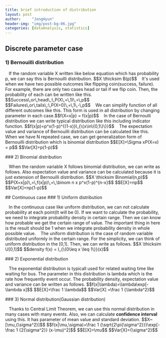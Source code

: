 ```yaml
---
title: brief introduction of distribution
layout: post
author:     "JongHyun"
header-img: "img/post-bg-06.jpg"
categories: [dataAnalysis, statistics]
---
```

## Discrete parameter case
### 1) Bernouilli distribution
<p>
	&nbsp;&nbsp;&nbsp;If the random variable X written like below equation which has probability p, we can say this is Bernouilli distribution. 
	$$X \thicksim B(p)$$ 
	&nbsp;&nbsp;&nbsp;It's used when we have two possible outcomes like flipping coin(success, failure). For example, there are only two cases
	head or tail if we flip coin. Then, the probability of each can be written like this.
	$$Success\,or\,head\,:\,P(X\,=\,1)\,=\,p$$ $$Failures\,or\,tails\,:\,P(X=0)\,=\,1\,-\,p$$ 
	&nbsp;&nbsp;&nbsp;We can simplify function of all different outcomes like this. This form is used in all distribution by changing parameter 
	in each case.$$f(X=x|p) = f(x|p)$$
	&nbsp;&nbsp;&nbsp;In the case of Bernoulli distribution we can write typical distribution like this including indicator function. $$f(x|p)=p^x(1-p)^{(1-x)}I_{\{x\in\{0,1\}\}}$$
	&nbsp;&nbsp;&nbsp;The expectation value and variance of Bernouilli distribution can be calculated like this. When we have N repeated case, 
	we can get generalization form of Bernouilli distribution which is binomial distribution
	$$E[X]=\Sigma xP(X=x) = p$$ $$Var[X]=p(1-p)$$
</p>
### 2) Binomial distribution
<p>
	&nbsp;&nbsp;&nbsp;When the random variable X follows binomial distribution, we can write as follows. Also expectation value and variance can
	be calculated because it is just extension of Bernouilli distribution.
	$$X \thicksim Binomial(n,p)$$
	$$P(X=x|p)\,=\,f(x|p)\,=\,\binom n x p^x(1-p)^{n-x}$$
	$$E[X]=np$$
	$$Var[X]=np(1-p)$$
</p>
## Continuous case
### 1) Uniform distribution
<p>
	&nbsp;&nbsp;&nbsp;In the continuous case like uniform distribution, we can not calculate probability at each point(It will be 0). If we want to calculate the 
	probability, we need to integrate probability density in certain range. Then we can know how probable we get the certain range of value. The important thing in 
	here is the result should be 1 when we integrate probability density in whole possible value.
	&nbsp;&nbsp;&nbsp;The uniform distribution is the case of random variable distributed uniformly in the certain range. For the simplicity, we can think of 
	uniform distribution in the [0,1]. Then, we can write as follows.
	$$X \thicksim U[0,1]$$
	$$density f(x) = I_{\{0\leq x \leq 1\}}(x)$$
</p>
### 2) Exponential distribution
<p>
	&nbsp;&nbsp;&nbsp;The exponential distribution is typicall used for related waiting time like waiting for bus. The parameter in this distribution is lambda which
	is the rate how frequently event occur. The probability density, expectation value and variance can be written as follows.
	$$f(x|\lambda)=\lambda\exp[-\lambda x]$$
	$$E[X]=\frac 1 \lambda$$
	$$Var[X] =\frac 1 {\lambda^2}$$
</p>
### 3) Normal distribution(Gaussian distribution)
<p>
	&nbsp;&nbsp;&nbsp;Thanks to Central Limit Theorem, we can use this normal distribution in many cases with many events. Also, we can calculate <b>confidence interval</b> 
	using this. It has parameter of mean value and standard deviation.
	$$X~[\mu,{\sigma^2}]$$
	$$f(x|\mu,\sigma)=\frac 1 {\sqrt{2\pi{\sigma^2}}}\exp[- \frac 1 {2{\sigma^2}} (x-\mu)^2]$$
	$$E[X]=\mu$$
	$$Var[X]={\sigma^2}$$
</p>